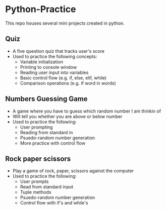 # Python-Practice
This repo houses several mini projects created in python.

## Quiz
* A five question quiz that tracks user's score
* Used to practice the following concepts:
  * Variable initialization
  * Printing to console window
  * Reading user input into variables
  * Basic control flow (e.g. if, else, elif, while)
  * Comparison operations (e.g. if word in words)
## Numbers Guessing Game
* A game where you have to guess which random number I am thinkin of
* Will tell you whether you are above or below number
* Used to practice the following:
  * User prompting
  * Reading from standard in
  * Psuedo-random number generation
  * More practice with control flow
## Rock paper scissors
* Play a game of rock, paper, scissors against the computer
* Used to practice the following:
  * User prompts
  * Read from standard input
  * Tuple methods
  * Psuedo-random number generation
  * Control flow with if's and while's 
